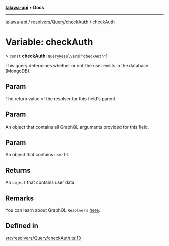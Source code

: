 [**talawa-api**](../../../../README.md) • **Docs**

***

[talawa-api](../../../../modules.md) / [resolvers/Query/checkAuth](../README.md) / checkAuth

# Variable: checkAuth

\> `const` **checkAuth**: [`QueryResolvers`](../../../../types/generatedGraphQLTypes/type-aliases/QueryResolvers.md)\[`"checkAuth"`\]

This query determines whether or not the user exists in the database (MongoDB).

## Param

The return value of the resolver for this field's parent

## Param

An object that contains all GraphQL arguments provided for this field.

## Param

An object that contains `userId`.

## Returns

An `object` that contains user data.

## Remarks

You can learn about GraphQL `Resolvers` [here](https://www.apollographql.com/docs/apollo-server/data/resolvers/).

## Defined in

[src/resolvers/Query/checkAuth.ts:13](https://github.com/PalisadoesFoundation/talawa-api/blob/bba5d82264abb62b9e358a3d3fe1af18a8a8f6e4/src/resolvers/Query/checkAuth.ts#L13)

